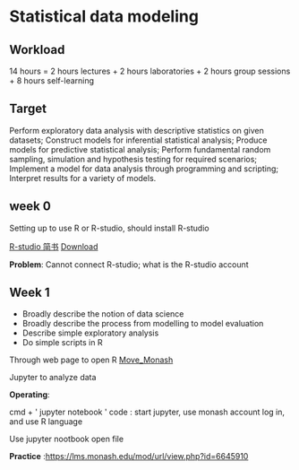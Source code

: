 # Statistical data modeling

## Workload

14 hours = 2 hours lectures + 2 hours laboratories + 2 hours group sessions +  8 hours self-learning

## Target

Perform exploratory data analysis with descriptive statistics on given datasets;
Construct models for inferential statistical analysis;
Produce models for predictive statistical analysis;
Perform fundamental random sampling, simulation and hypothesis testing for required
scenarios;
Implement a model for data analysis through programming and scripting;
Interpret results for a variety of models.

## week 0

Setting up to use R or R-studio, should install R-studio

[R-studio 简书](https://www.jianshu.com/p/1a0f25086e8b)   [Download](https://www.r-project.org/)

**Problem**: Cannot connect R-studio; what is the R-studio account

## Week 1

- Broadly describe the notion of data science
- Broadly describe the process from modelling to model evaluation
- Describe simple exploratory analysis
- Do simple scripts in R

Through web page to open R  [Move_Monash](https://move.monash.edu/Citrix/MoveStoreWeb/)

Jupyter to analyze data

**Operating**:

cmd + ' jupyter notebook  ' code  : start jupyter, use monash account log in, and use R language

Use jupyter nootbook open file

**Practice** :https://lms.monash.edu/mod/url/view.php?id=6645910